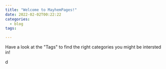 ```yaml
---
title: "Welcome to MayhemPages!"
date: 2022-02-02T00:22:22
categories:
  - blog
tags:

---
```





Have a look at the "Tags" to find the right categories you might be intersted in!

d